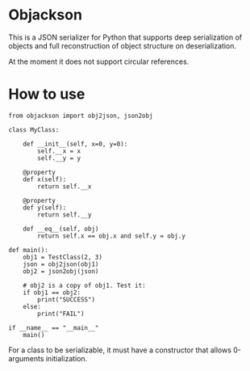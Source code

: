# Objackson
This is a JSON serializer for Python that supports deep serialization of objects and full reconstruction of object structure on deserialization.

At the moment it does not support circular references.

# How to use

    from objackson import obj2json, json2obj

    class MyClass:

        def __init__(self, x=0, y=0):
            self.__x = x
            self.__y = y
        
        @property
        def x(self):
            return self.__x

        @property
        def y(self):
            return self.__y

        def __eq__(self, obj)
            return self.x == obj.x and self.y = obj.y
        
    def main():
        obj1 = TestClass(2, 3)
        json = obj2json(obj1)
        obj2 = json2obj(json)

        # obj2 is a copy of obj1. Test it:
        if obj1 == obj2:
            print("SUCCESS")
        else:
            print("FAIL")

    if __name__ == "__main__"
        main()


For a class to be serializable, it must have a constructor that allows 0-arguments initialization.
